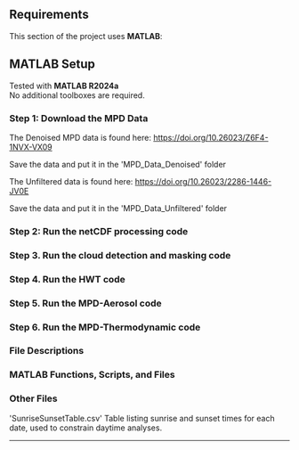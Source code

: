 ## Requirements

This section of the project uses **MATLAB**:

## MATLAB Setup

Tested with **MATLAB R2024a**  
No additional toolboxes are required.

### Step 1: Download the MPD Data

The Denoised MPD data is found here: https://doi.org/10.26023/Z6F4-1NVX-VX09

Save the data and put it in the 'MPD_Data_Denoised' folder

The Unfiltered data is found here: https://doi.org/10.26023/2286-1446-JV0E

Save the data and put it in the 'MPD_Data_Unfiltered' folder

### Step 2: Run the netCDF processing code



### Step 3. Run the cloud detection and masking code



### Step 4. Run the HWT code



### Step 5. Run the MPD-Aerosol code



### Step 6. Run the MPD-Thermodynamic code



### File Descriptions
### MATLAB Functions, Scripts, and Files


### Other Files
'SunriseSunsetTable.csv'
Table listing sunrise and sunset times for each date, used to constrain daytime analyses.

---

